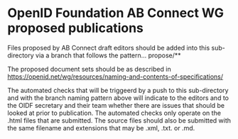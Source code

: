 # OpenID Foundation AB Connect WG proposed publications 

Files proposed by AB Connect draft editors should be added into this sub-directory via a branch that follows the pattern...
    propose/**

The proposed document sets should be as described in https://openid.net/wg/resources/naming-and-contents-of-specifications/

The automated checks that will be triggeerd by a push to this sub-directory and with the branch naming pattern above will indicate to the editors and to the OIDF secretary and their team whether there are issues that should be looked at prior to publication.  The automated checks only operate on the .html files that are submitted.  The source files should also be submitted with the same filename and extensions that may be .xml, .txt. or .md.

